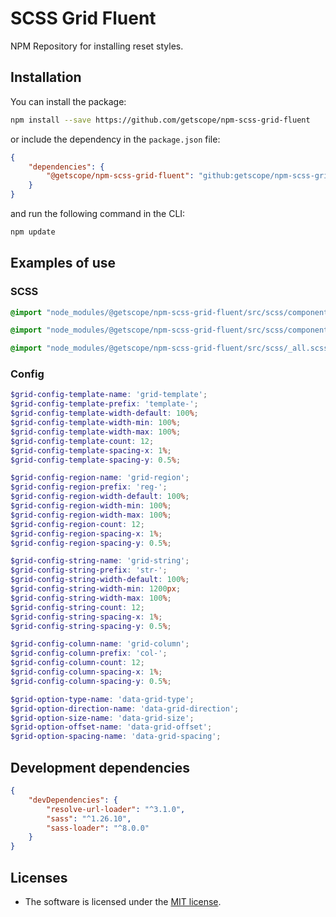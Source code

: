 # SCSS Grid Fluent

NPM Repository for installing reset styles.

## Installation

You can install the package:

```bash 
npm install --save https://github.com/getscope/npm-scss-grid-fluent
```

or include the dependency in the `package.json` file:

```json
{
    "dependencies": {
        "@getscope/npm-scss-grid-fluent": "github:getscope/npm-scss-grid-fluent"
    }
}
```

and run the following command in the CLI:

```bash 
npm update
```

## Examples of use

### SCSS

```scss 
@import "node_modules/@getscope/npm-scss-grid-fluent/src/scss/components/_config.scss";

@import "node_modules/@getscope/npm-scss-grid-fluent/src/scss/components/_core.scss";

@import "node_modules/@getscope/npm-scss-grid-fluent/src/scss/_all.scss";
```

### Config

```scss
$grid-config-template-name: 'grid-template';
$grid-config-template-prefix: 'template-';
$grid-config-template-width-default: 100%;
$grid-config-template-width-min: 100%;
$grid-config-template-width-max: 100%;
$grid-config-template-count: 12;
$grid-config-template-spacing-x: 1%;
$grid-config-template-spacing-y: 0.5%;

$grid-config-region-name: 'grid-region';
$grid-config-region-prefix: 'reg-';
$grid-config-region-width-default: 100%;
$grid-config-region-width-min: 100%;
$grid-config-region-width-max: 100%;
$grid-config-region-count: 12;
$grid-config-region-spacing-x: 1%;
$grid-config-region-spacing-y: 0.5%;

$grid-config-string-name: 'grid-string';
$grid-config-string-prefix: 'str-';
$grid-config-string-width-default: 100%;
$grid-config-string-width-min: 1200px;
$grid-config-string-width-max: 100%;
$grid-config-string-count: 12;
$grid-config-string-spacing-x: 1%;
$grid-config-string-spacing-y: 0.5%;

$grid-config-column-name: 'grid-column';
$grid-config-column-prefix: 'col-';
$grid-config-column-count: 12;
$grid-config-column-spacing-x: 1%;
$grid-config-column-spacing-y: 0.5%;

$grid-option-type-name: 'data-grid-type';
$grid-option-direction-name: 'data-grid-direction';
$grid-option-size-name: 'data-grid-size';
$grid-option-offset-name: 'data-grid-offset';
$grid-option-spacing-name: 'data-grid-spacing';
```

## Development dependencies

```json 
{
    "devDependencies": {
        "resolve-url-loader": "^3.1.0",
        "sass": "^1.26.10",
        "sass-loader": "^8.0.0"
    }
}
```

## Licenses

* The software is licensed under the [MIT license](https://github.com/getscope/npm-scss-grid-fluent/blob/main/LICENSE).
